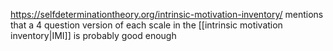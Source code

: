 https://selfdeterminationtheory.org/intrinsic-motivation-inventory/ mentions that a 4 question version of each scale in the [[intrinsic motivation inventory|IMI]] is probably good enough